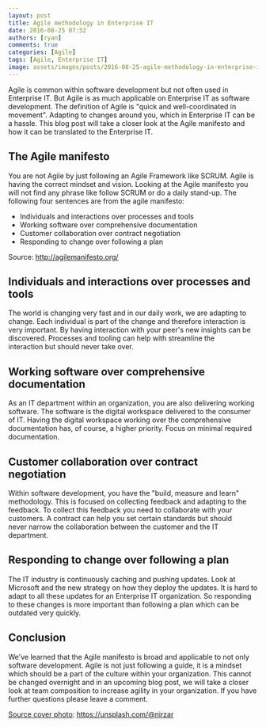 ```yaml
---
layout: post
title: Agile methodology in Enterprise IT
date: 2016-08-25 07:52
authors: [ryan]
comments: true
categories: [Agile]
tags: [Agile, Enterprise IT]
image: assets/images/posts/2016-08-25-agile-methodology-in-enterprise-it/agile-methodology-in-enterprise-it-feature-image.png
---
```

Agile is common within software development but not often used in Enterprise IT. But Agile is as much applicable on Enterprise IT as software development. The definition of Agile is "quick and well-coordinated in movement". Adapting to changes around you, which in Enterprise IT can be a hassle. This blog post will take a closer look at the Agile manifesto and how it can be translated to the Enterprise IT.
<h2>The Agile manifesto</h2>
You are not Agile by just following an Agile Framework like SCRUM. Agile is having the correct mindset and vision. Looking at the Agile manifesto you will not find any phrase like follow SCRUM or do a daily stand-up. The following four sentences are from the agile manifesto:
<ul>
 	<li>Individuals and interactions over processes and tools</li>
 	<li>Working software over comprehensive documentation</li>
 	<li>Customer collaboration over contract negotiation</li>
 	<li>Responding to change over following a plan</li>
</ul>
Source: <a href="http://agilemanifesto.org/">http://agilemanifesto.org/</a>
<h2>Individuals and interactions over processes and tools</h2>
The world is changing very fast and in our daily work, we are adapting to change. Each individual is part of the change and therefore interaction is very important. By having interaction with your peer's new insights can be discovered. Processes and tooling can help with streamline the interaction but should never take over.
<h2>Working software over comprehensive documentation</h2>
As an IT department within an organization, you are also delivering working software. The software is the digital workspace delivered to the consumer of IT. Having the digital workspace working over the comprehensive documentation has, of course, a higher priority. Focus on minimal required documentation.
<h2>Customer collaboration over contract negotiation</h2>
Within software development, you have the "build, measure and learn" methodology. This is focused on collecting feedback and adapting to the feedback. To collect this feedback you need to collaborate with your customers. A contract can help you set certain standards but should never narrow the collaboration between the customer and the IT department.
<h2>Responding to change over following a plan</h2>
The IT industry is continuously caching and pushing updates. Look at Microsoft and the new strategy on how they deploy the updates. It is hard to adapt to all these updates for an Enterprise IT organization. So responding to these changes is more important than following a plan which can be outdated very quickly.
<h2>Conclusion</h2>
We've learned that the Agile manifesto is broad and applicable to not only software development. Agile is not just following a guide, it is a mindset which should be a part of the culture within your organization. This cannot be changed overnight and in an upcoming blog post, we will take a closer look at team composition to increase agility in your organization. If you have further questions please leave a comment.

<span style="text-decoration: underline;">Source cover photo</span>: <a href="https://unsplash.com/@nirzar">https://unsplash.com/@nirzar</a>
